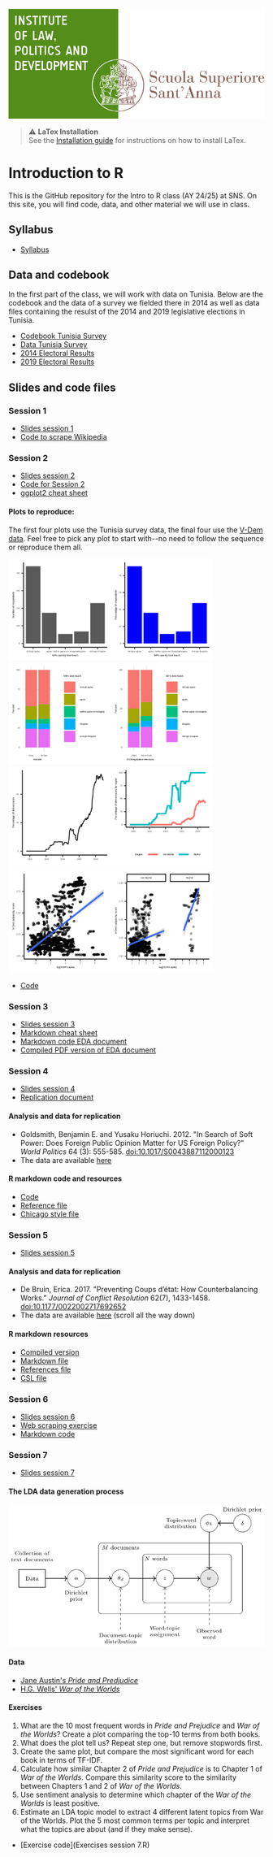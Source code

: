 ![](dirpolis_logo_eng.png)


> ⚠️ **LaTex Installation**  
> See the [Installation guide](LaTex.md) for instructions on how to install LaTex.


# Introduction to R
This is the GitHub repository for the Intro to R class (AY 24/25) at SNS. On this site, you will find code, data, and other material we will use in class.
## Syllabus
- [Syllabus](Intro_to_R_Syllabus.pdf)
## Data and codebook
In the first part of the class, we will work with data on Tunisia. Below are the codebook and the data of a survey we fielded there in 2014 as well as data files containing the resulst of the 2014 and 2019 legislative elections in Tunisia. 
- [Codebook Tunisia Survey](Codebook-TUN-Survey.pdf)
- [Data Tunisia Survey](tunisia_survey.csv)
- [2014 Electoral Results](res2014.csv)
- [2019 Electoral Results](res2019.csv)
## Slides and code files
### Session 1
- [Slides session 1](Session-1.pdf)
- [Code to scrape Wikipedia](Scrape-Wikipedia.R)
### Session 2
- [Slides session 2](Session-2.pdf)
- [Code for Session 2](Session-2-code.R)
- [ggplot2 cheat sheet](https://github.com/rstudio/cheatsheets/blob/main/data-visualization.pdf)
#### Plots to reproduce:

The first four plots use the Tunisia survey data, the final four use the [V-Dem data](https://github.com/vdeminstitute/vdemdata). Feel free to pick any plot to start with--no need to follow the sequence or reproduce them all. 

<img src="MPs_lose_touch.jpg" style="width:40%;"/><img src="MPs_lose_touch_perc.jpg" style="width:40%;"/>
<img src="MPs_lose_touch_gender.jpg" style="width:40%;"/><img src="MPs_lose_touch_voted.jpg" style="width:40%;"/>
<img src="Perc_dem.jpg" style="width:40%;"/><img src="Perc_dem_reg.jpg" style="width:40%;"/>
<img src="Dem_dev.jpg" style="width:40%;"/><img src="Dem_dev_reg.jpg" style="width:40%;"/>

- [Code](plot_code.R)
  
### Session 3
- [Slides session 3](Session-3.pdf)
- [Markdown cheat sheet](https://github.com/rstudio/cheatsheets/raw/main/rmarkdown-2.0.pdf)
- [Markdown code EDA document](EDA.Rmd)
- [Compiled PDF version of EDA document](EDA.pdf)

### Session 4
- [Slides session 4](Session-4.pdf)
- [Replication document](Replication1.pdf)

#### Analysis and data for replication
-  Goldsmith, Benjamin E. and Yusaku Horiuchi. 2012. "In Search of Soft Power: Does Foreign Public Opinion Matter for US Foreign Policy?" *World Politics* 64 (3): 555-585. [doi:10.1017/S0043887112000123](https://www.cambridge.org/core/journals/world-politics/article/in-search-of-soft-power-does-foreign-public-opinion-matter-for-us-foreign-policy/0C9DB5A0FB1EF43767932DE4E2C4DCEF)
-  The data are available [here](https://github.com/joshuaalley/cross-sectional-ols)

#### R markdown code and resources
- [Code](Replication1.Rmd)
- [Reference file](references.bib)
- [Chicago style file](chicago-author-date.csl)


### Session 5
- [Slides session 5](Session-5.pdf)

#### Analysis and data for replication
- De Bruin, Erica. 2017. "Preventing Coups d’état: How Counterbalancing Works." *Journal of Conflict Resolution* 62(7), 1433-1458. [doi:10.1177/0022002717692652](https://doi.org/10.1177/0022002717692652)
- The data are available [here](https://doi.org/10.1177/0022002717692652) (scroll all the way down)

#### R markdown resources
- [Compiled version](Replication2.pdf)
- [Markdown file](Replication.Rmd)
- [References file](references.bib)
- [CSL file](chicago-author-date.csl)

  
### Session 6
- [Slides session 6](Session-6.pdf)
- [Web scraping exercise](Scraping.pdf)
- [Markdown code](Scraping.Rmd)

### Session 7

- [Slides session 7](Session-7.pdf)

#### The LDA data generation process
<img src="LDA.svg" alt="LDA Diagram" width="800"/>

#### Data
- [Jane Austin's *Pride and Predjudice*](pride_and_prejudice.txt)
- [H.G. Wells' *War of the Worlds*](war_of_the_worlds.txt)

#### Exercises

1. What are the 10 most frequent words in *Pride and Prejudice* and *War of the Worlds*? Create a plot comparing the top-10 terms from both books.
2. What does the plot tell us? Repeat step one, but remove stopwords first.
3. Create the same plot, but compare the most significant word for each book in terms of TF-IDF.
4. Calculate how similar Chapter 2 of *Pride and Prejudice* is to Chapter 1 of *War of the Worlds*. Compare this similarity score to the similarity between Chapters 1 and 2 of *War of the Worlds*.
5. Use sentiment analysis to determine which chapter of the *War of the Worlds* is least positive.
6. Estimate an LDA topic model to extract 4 different latent topics from War of the Worlds. Plot the 5 most common terms per topic and interpret what the topics are about (and if they make sense).

- [Exercise code](Exercises session 7.R)

